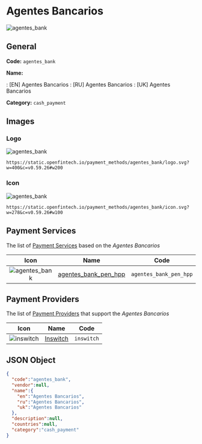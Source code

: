 
# Agentes Bancarios 
![agentes_bank](https://static.openfintech.io/payment_methods/agentes_bank/logo.svg?w=400&c=v0.59.26#w200)  

## General 
**Code:** `agentes_bank` 
 
**Name:** 
 
:	[EN] Agentes Bancarios 
:	[RU] Agentes Bancarios 
:	[UK] Agentes Bancarios 
 
**Category:** `cash_payment` 
 

## Images 

### Logo 
![agentes_bank](https://static.openfintech.io/payment_methods/agentes_bank/logo.svg?w=400&c=v0.59.26#w200)  

```
https://static.openfintech.io/payment_methods/agentes_bank/logo.svg?w=400&c=v0.59.26#w200
```  

### Icon 
![agentes_bank](https://static.openfintech.io/payment_methods/agentes_bank/icon.svg?w=278&c=v0.59.26#w100)  

```
https://static.openfintech.io/payment_methods/agentes_bank/icon.svg?w=278&c=v0.59.26#w100
```  

## Payment Services 
 
The list of [Payment Services](/payment-services/) based on the _Agentes Bancarios_ 

|Icon|Name|Code| 
|:---:|:---:|:---:| 
|![agentes_bank](https://static.openfintech.io/payment_methods/agentes_bank/icon.svg?w=278&c=v0.59.26#w100) |[agentes_bank_pen_hpp](/payment-services/agentes_bank_pen_hpp/)|`agentes_bank_pen_hpp`| 
 

## Payment Providers 
 
The list of [Payment Providers](/payment-providers/) that support the _Agentes Bancarios_ 

|Icon|Name|Code| 
|:---:|:---:|:---:| 
|![inswitch](https://static.openfintech.io/payment_providers/inswitch/icon.png?w=278&c=v0.59.26#w100) |[Inswitch](/payment-providers/inswitch/)|`inswitch`| 
 

## JSON Object 

```json
{
  "code":"agentes_bank",
  "vendor":null,
  "name":{
    "en":"Agentes Bancarios",
    "ru":"Agentes Bancarios",
    "uk":"Agentes Bancarios"
  },
  "description":null,
  "countries":null,
  "category":"cash_payment"
}
```  
